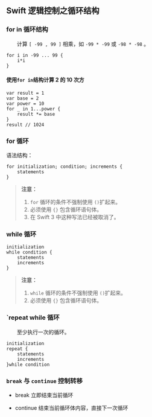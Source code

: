 ## Swift 逻辑控制之循环结构


### for in 循环结构
　　计算 `[ -99 , 99 ]` 相乘，如 `-99 * -99` 或 `-98 * -98` 。
```
for i in -99 ... 99 {
    i*i
}
```
#### 使用`for in`结构计算 2 的 10 次方
```
var result = 1
var base = 2
var power = 10
for _ in 1...power {
    result *= base
}
result // 1024
```

### for 循环

语法结构：
```
for initialization; condition; increments {
	statements
}
```

> **注意：** 
> 1. `for` 循环的条件不强制使用 `()`扩起来。
> 2. 必须使用 `{}` 包含循环语句体。
> 3. 在 Swift 3 中这种写法已经被取消了。

### while 循环

```
initialization
while condition {
    statements
    increments
}
```
> **注意：** 
> 1. `while` 循环的条件不强制使用 `()`扩起来。
> 2. 必须使用 `{}` 包含循环语句体。



### `repeat while 循环
　　至少执行一次的循环。
```
initialization
repeat {
	statements
    increments
}while condition
```

### `break` 与 `continue` 控制转移

* break 立即结束当前循环

* continue 结束当前循环体内容，直接下一次循环